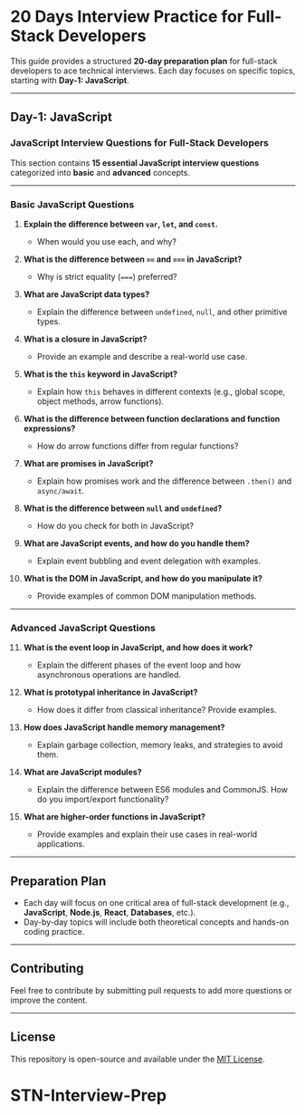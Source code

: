 # 20 Days Interview Practice for Full-Stack Developers

This guide provides a structured **20-day preparation plan** for full-stack developers to ace technical interviews. Each day focuses on specific topics, starting with **Day-1: JavaScript**.

---

## Day-1: JavaScript

### JavaScript Interview Questions for Full-Stack Developers

This section contains **15 essential JavaScript interview questions** categorized into **basic** and **advanced** concepts.

---

### Basic JavaScript Questions

1. **Explain the difference between `var`, `let`, and `const`.**

   - When would you use each, and why?

2. **What is the difference between `==` and `===` in JavaScript?**

   - Why is strict equality (`===`) preferred?

3. **What are JavaScript data types?**

   - Explain the difference between `undefined`, `null`, and other primitive types.

4. **What is a closure in JavaScript?**

   - Provide an example and describe a real-world use case.

5. **What is the `this` keyword in JavaScript?**

   - Explain how `this` behaves in different contexts (e.g., global scope, object methods, arrow functions).

6. **What is the difference between function declarations and function expressions?**

   - How do arrow functions differ from regular functions?

7. **What are promises in JavaScript?**

   - Explain how promises work and the difference between `.then()` and `async/await`.

8. **What is the difference between `null` and `undefined`?**

   - How do you check for both in JavaScript?

9. **What are JavaScript events, and how do you handle them?**

   - Explain event bubbling and event delegation with examples.

10. **What is the DOM in JavaScript, and how do you manipulate it?**
    - Provide examples of common DOM manipulation methods.

---

### Advanced JavaScript Questions

11. **What is the event loop in JavaScript, and how does it work?**

    - Explain the different phases of the event loop and how asynchronous operations are handled.

12. **What is prototypal inheritance in JavaScript?**

    - How does it differ from classical inheritance? Provide examples.

13. **How does JavaScript handle memory management?**

    - Explain garbage collection, memory leaks, and strategies to avoid them.

14. **What are JavaScript modules?**

    - Explain the difference between ES6 modules and CommonJS. How do you import/export functionality?

15. **What are higher-order functions in JavaScript?**
    - Provide examples and explain their use cases in real-world applications.

---

## Preparation Plan

- Each day will focus on one critical area of full-stack development (e.g., **JavaScript**, **Node.js**, **React**, **Databases**, etc.).
- Day-by-day topics will include both theoretical concepts and hands-on coding practice.

---

## Contributing

Feel free to contribute by submitting pull requests to add more questions or improve the content.

---

## License

This repository is open-source and available under the [MIT License](LICENSE).
# STN-Interview-Prep
